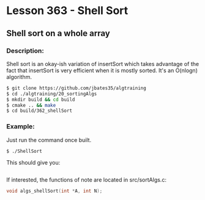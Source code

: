 # Lesson 363 - Shell Sort
## Shell sort on a whole array 
### Description:
Shell sort is an okay-ish variation of insertSort which takes advantage of the fact that insertSort is very efficient when it is mostly sorted. It's an O(nlogn) algorithm. 

```bash
$ git clone https://github.com/jbates35/algtraining
$ cd ./algtraining/20_sortingAlgs
$ mkdir build && cd build
$ cmake .. && make
$ cd build/362_shellSort
```
### Example:
Just run the command once built.
```bash
$ ./ShellSort
```
This should give you:
```
```
If interested, the functions of note are located in src/sortAlgs.c:

```c
void algs_shellSort(int *A, int N);
```
